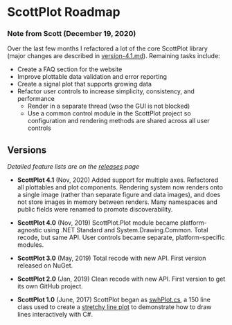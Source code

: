 # ScottPlot Roadmap

### Note from Scott (December 19, 2020)

Over the last few months I refactored a lot of the core ScottPlot library (major changes are described in [version-4.1.md](version-4.1.md)). Remaining tasks include:
* Create a FAQ section for the website
* Improve plottable data validation and error reporting
* Create a signal plot that supports growing data
* Refactor user controls to increase simplicity, consistency, and performance
  * Render in a separate thread (wso the GUI is not blocked)
  * Use a common control module in the ScottPlot project so configuration and rendering methods are shared across all user controls

## Versions

_Detailed feature lists are on the [releases](https://github.com/swharden/ScottPlot/releases) page_

* **ScottPlot 4.1** (Nov, 2020) Added support for multiple axes. Refactored all plottables and plot components. Rendering system now renders onto a single image (rather than separate figure and data images), and does not store images in memory between renders. Many namespaces and public fields were renamed to promote discoverability.

* **ScottPlot 4.0** (Nov, 2019) ScottPlot.Plot module became platform-agnostic using .NET Standard and System.Drawing.Common. Total recode, but same API. User controls became separate, platform-specific modules.

* **ScottPlot 3.0** (May, 2019) Total recode with new API. First version released on NuGet.

* **ScottPlot 2.0** (Jan, 2019) Clean recode with new API. First version to get its own GitHub project. 

* **ScottPlot 1.0** (June, 2017) ScottPlot began as [swhPlot.cs](https://github.com/swharden/Csharp-Data-Visualization/blob/master/projects/17-06-24_stretchy_line_plot/pixelDrawDrag2/swhPlot.cs), a 150 line class used to create a [stretchy line plot](https://github.com/swharden/Csharp-Data-Visualization/tree/master/projects/17-06-24_stretchy_line_plot) to demonstrate how to draw lines interactively with C#.
